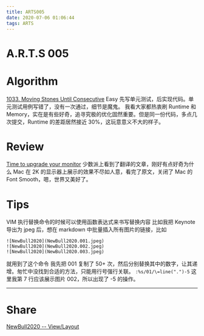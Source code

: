 ```yaml
---
title: ARTS005
date: 2020-07-06 01:06:44
tags: ARTS
---
```

# A.R.T.S 005
<!--more-->

# Algorithm

[1033. Moving Stones Until Consecutive](https://leetcode.com/problems/moving-stones-until-consecutive/)
Easy
先写单元测试，后实现代码。单元测试用例写错了，没有一次通过，细节是魔鬼。
我看大家都热衷刷 Runtime 和 Memory，实在是有些好奇，追寻究极的优化固然重要。但是同一份代码，多点几次提交，Runtime 的差距居然接近 30%，这玩意意义不大的样子。

# Review

[Time to upgrade your monitor](https://tonsky.me/blog/monitors/?nsukey=QLUi2Zk9GuSXx5M26%2FfeaQlEU1J3zCdWTm8INzA%2BA%2BlNiyUeFePHAaBJqg%2BeDjxeEa3BX3A3IPBrw%2B8dz2QJcm4tLQ04y%2FcdgexnmP9YwMbqALrImTZ221VlzUOAvtV1JgPLmz400RhjXxkAcc91VEDlW74jK%2FQfDsjhxh6KiWdbHTHbgzZpg0kS5c6f8kbLYd2zv4WqksKFmZkoNjh7XQ%3D%3D)
少数派上看到了翻译的文章，刚好有点好奇为什么 Mac 在 2K 的显示器上展示的效果不尽如人意，看完了原文，关闭了 Mac 的 Font Smooth，嗯，世界又美好了。

# Tips

VIM 执行替换命令的时候可以使用函数表达式来书写替换内容
比如我把 Keynote 导出为 jpeg 后，想在 markdown 中批量插入所有图片的链接，比如

```
![NewBull2020](NewBull2020.001.jpeg)
![NewBull2020](NewBull2020.002.jpeg)
![NewBull2020](NewBull2020.003.jpeg)
```
就用到了这个命令
我先把 001 复制了 50+ 次，然后分别替换其中的数字，让其递增。匆忙中没找到合适的方法，只能用行号强行关联。
`:%s/01/\=line(".")-5`
这里我第 7 行应该展示图片 002，所以出现了 -5 的操作。

---

# Share

[NewBull2020 -- View/Layout](/2020/07/06/NewBull2020)
